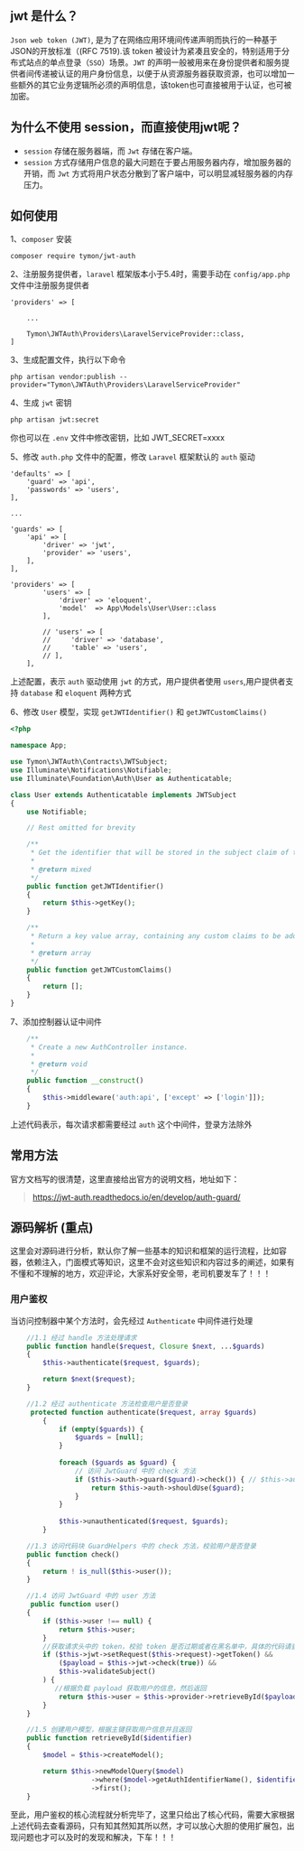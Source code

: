 ## jwt 是什么？

`Json web token (JWT)`, 是为了在网络应用环境间传递声明而执行的一种基于JSON的开放标准（(RFC 7519).该 token 被设计为紧凑且安全的，特别适用于分布式站点的单点登录（`SSO`）场景。`JWT` 的声明一般被用来在身份提供者和服务提供者间传递被认证的用户身份信息，以便于从资源服务器获取资源，也可以增加一些额外的其它业务逻辑所必须的声明信息，该token也可直接被用于认证，也可被加密。

## 为什么不使用 session，而直接使用jwt呢？

- `session` 存储在服务器端，而 `Jwt` 存储在客户端。
- `session` 方式存储用户信息的最大问题在于要占用服务器内存，增加服务器的开销，而 `Jwt` 方式将用户状态分散到了客户端中，可以明显减轻服务器的内存压力。

## 如何使用

1、`composer` 安装

```
composer require tymon/jwt-auth
```

2、注册服务提供者，`laravel` 框架版本小于5.4时，需要手动在 `config/app.php` 文件中注册服务提供者

```
'providers' => [

    ...

    Tymon\JWTAuth\Providers\LaravelServiceProvider::class,
]

``` 

3、生成配置文件，执行以下命令

```
php artisan vendor:publish --provider="Tymon\JWTAuth\Providers\LaravelServiceProvider"
```

4、生成 `jwt` 密钥

```
php artisan jwt:secret
```
你也可以在 `.env` 文件中修改密钥，比如  JWT_SECRET=xxxx

5、修改 `auth.php` 文件中的配置，修改 `Laravel` 框架默认的 `auth` 驱动

```
'defaults' => [
    'guard' => 'api',
    'passwords' => 'users',
],

...

'guards' => [
    'api' => [
        'driver' => 'jwt',
        'provider' => 'users',
    ],
],

'providers' => [
        'users' => [
            'driver' => 'eloquent',
            'model'  => App\Models\User\User::class
        ],

        // 'users' => [
        //     'driver' => 'database',
        //     'table' => 'users',
        // ],
    ],
```

上述配置，表示 `auth` 驱动使用 `jwt` 的方式，用户提供者使用 `users`,用户提供者支持 `database` 和 `eloquent` 两种方式

6、修改 `User` 模型，实现 `getJWTIdentifier()` 和 `getJWTCustomClaims()`

```php
<?php

namespace App;

use Tymon\JWTAuth\Contracts\JWTSubject;
use Illuminate\Notifications\Notifiable;
use Illuminate\Foundation\Auth\User as Authenticatable;

class User extends Authenticatable implements JWTSubject
{
    use Notifiable;

    // Rest omitted for brevity

    /**
     * Get the identifier that will be stored in the subject claim of the JWT.
     *
     * @return mixed
     */
    public function getJWTIdentifier()
    {
        return $this->getKey();
    }

    /**
     * Return a key value array, containing any custom claims to be added to the JWT.
     *
     * @return array
     */
    public function getJWTCustomClaims()
    {
        return [];
    }
}
```

7、添加控制器认证中间件 

```php
    /**
     * Create a new AuthController instance.
     *
     * @return void
     */
    public function __construct()
    {
        $this->middleware('auth:api', ['except' => ['login']]);
    }
```

上述代码表示，每次请求都需要经过 `auth` 这个中间件，登录方法除外

## 常用方法

官方文档写的很清楚，这里直接给出官方的说明文档，地址如下：

> https://jwt-auth.readthedocs.io/en/develop/auth-guard/

## 源码解析 (重点)

这里会对源码进行分析，默认你了解一些基本的知识和框架的运行流程，比如容器，依赖注入，门面模式等知识，这里不会对这些知识和内容过多的阐述，如果有不懂和不理解的地方，欢迎评论，大家系好安全带，老司机要发车了！！！

### 用户鉴权

当访问控制器中某个方法时，会先经过 `Authenticate` 中间件进行处理

```php
    //1.1 经过 handle 方法处理请求
    public function handle($request, Closure $next, ...$guards)
    {
        $this->authenticate($request, $guards);

        return $next($request);
    }
```

```php
    //1.2 经过 authenticate 方法检查用户是否登录
     protected function authenticate($request, array $guards)
        {
            if (empty($guards)) {
                $guards = [null];
            }
    
            foreach ($guards as $guard) {
                // 访问 JwtGuard 中的 check 方法 
                if ($this->auth->guard($guard)->check()) { // $this->auth->guard($guard) 会生成JwtGuard对象 
                    return $this->auth->shouldUse($guard);
                }
            }
    
            $this->unauthenticated($request, $guards);
        }
```

```php
    //1.3 访问代码块 GuardHelpers 中的 check 方法，校验用户是否登录
    public function check()
    {
        return ! is_null($this->user());
    }
```

```php
    //1.4 访问 JwtGuard 中的 user 方法 
     public function user()
    {
        if ($this->user !== null) {
            return $this->user;
        }
        //获取请求头中的 token，校验 token 是否过期或者在黑名单中，具体的代码请查看源码
        if ($this->jwt->setRequest($this->request)->getToken() &&
            ($payload = $this->jwt->check(true)) &&
            $this->validateSubject()
        ) {
           //根据负载 payload 获取用户的信息，然后返回
            return $this->user = $this->provider->retrieveById($payload['sub']);
        }
    }
```

```php
    //1.5 创建用户模型，根据主键获取用户信息并且返回
    public function retrieveById($identifier)
    {
        $model = $this->createModel();

        return $this->newModelQuery($model)
                    ->where($model->getAuthIdentifierName(), $identifier)
                    ->first();
    }
```

至此，用户鉴权的核心流程就分析完毕了，这里只给出了核心代码，需要大家根据上述代码去查看源码，只有知其然知其所以然，才可以放心大胆的使用扩展包，出现问题也才可以及时的发现和解决，下车！！！







